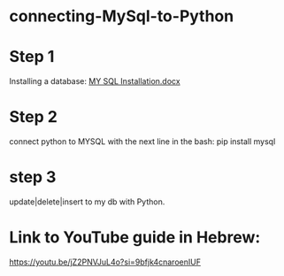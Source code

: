 # connecting-MySql-to-Python

# Step 1
Installing a database:
[MY SQL Installation.docx](https://github.com/user-attachments/files/19292658/MY.SQL.Installation.docx)

# Step 2
connect python to MYSQL
with the next line in the bash:
pip install mysql

# step 3
update|delete|insert to my db with Python.

# Link to YouTube guide in Hebrew:
https://youtu.be/jZ2PNVJuL4o?si=9bfjk4cnaroenIUF




